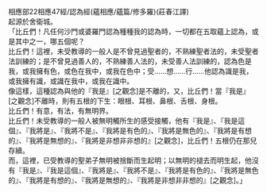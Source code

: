 相應部22相應47經/認為經(蘊相應/蘊篇/修多羅)(莊春江譯)  
起源於舍衛城。  
「比丘們！凡任何沙門或婆羅門認為種種我的認為時，一切都在五取蘊上認為，或是其中之一，哪五個呢？  
比丘們！這裡，未受教導的一般人是不曾見過聖者的，不熟練聖者法的，未受聖者法訓練的；是不曾見過善人的，不熟練善人法的，未受善人法訓練的，認為色是我，或我擁有色，或色在我中，或我在色中；受……想……行……他認為識是我，或我擁有識，或識在我中，或我在識中。  
像這樣，這種認為與他的『我是』[之觀念]是不離的，又，比丘們！當『我是』[之觀念]不離時，則有五根的下生：眼根、耳根、鼻根、舌根、身根。  
比丘們！有意，有法，有無明界。  
比丘們！未受教導的一般人被無明觸所生的感受接觸，他有『我是』、『我是這個』、『我將是』、『我將不是』、『我將是有色的』、『我將是無色的』、『我將是有想的』、『我將是無想的』、『我將是非想非非想的』[之觀念]，比丘們！五根仍在那兒存續。  
而，這裡，已受教導的聖弟子無明被捨斷而生起明；以無明的褪去而明生起，他沒有『我是』、『我是這個』、『我將是』、『我將不是』、『我將是有色的』、『我將是無色的』、『我將是有想的』、『我將是無想的』、『我將是非想非非想的』[之觀念]。」  
  
  
